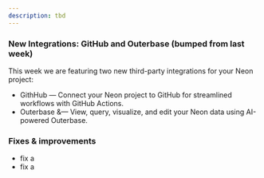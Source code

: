```yaml
---
description: tbd 
---
```


### New Integrations: GitHub and Outerbase (bumped from last week)

This week we are featuring two new third-party integrations for your Neon project:

- GithHub &#8212;  Connect your Neon project to GitHub for streamlined workflows with GitHub Actions.
- Outerbase &&#8212; View, query, visualize, and edit your Neon data using AI-powered Outerbase.

### Fixes & improvements

- fix a
- fix a
